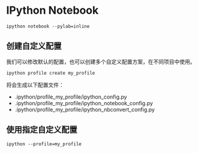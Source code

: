 # IPython Notebook

```shell
ipython notebook --pylab=inline
```

## 创建自定义配置

我们可以修改默认的配置，也可以创建多个自定义配置方案，在不同项目中使用。

```shell
ipython profile create my_profile
```

将会生成以下配置文件：
- .ipython/profile_my_profile/ipython_config.py
- .ipython/profile_my_profile/ipython_notebook_config.py
- .ipython/profile_my_profile/ipython_nbconvert_config.py

## 使用指定自定义配置

```shell
ipython --profile=my_profile
```

